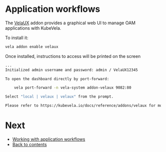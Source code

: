# Application workflows

The [VelaUX](https://kubevela.io/docs/reference/addons/velaux) addon provides a graphical web UI to manage OAM applications with KubeVela.

To install it:

```bash
vela addon enable velaux
```

Once installed, instructions to access will be printed on the screen

```bash
...
Initialized admin username and password: admin / VelaUX12345

To open the dashboard directly by port-forward:

    vela port-forward -n vela-system addon-velaux 9082:80

Select "local | velaux | velaux" from the prompt.

Please refer to https://kubevela.io/docs/reference/addons/velaux for more VelaUX addon installation and visiting method.
```

# Next

* [Working with application workflows](./05.app_workflows.md)
* [Back to contents](../README.md)